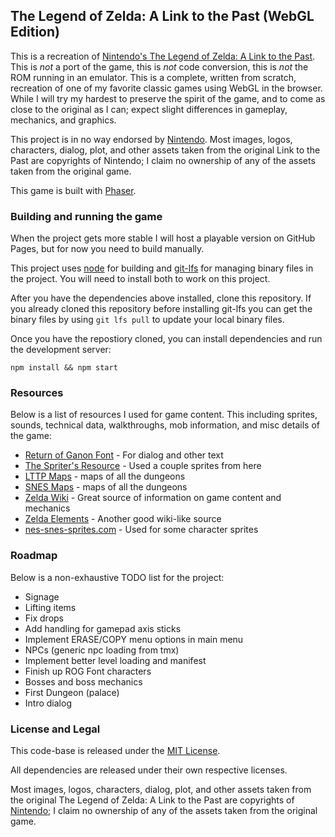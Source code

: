 ## The Legend of Zelda: A Link to the Past (WebGL Edition)

This is a recreation of [Nintendo's The Legend of Zelda: A Link to the Past](http://www.nintendo.com/games/detail/5oMtHuB3aOHoawfC6brZ6myQYnE4flQ_).
This is _not_ a port of the game, this is _not_ code conversion, this is _not_ the ROM running in an emulator. This is
a complete, written from scratch, recreation of one of my favorite classic games using WebGL in the browser. While I
will try my hardest to preserve the spirit of the game, and to come as close to the original as I can; expect slight
differences in gameplay, mechanics, and graphics.

This project is in no way endorsed by [Nintendo](http://www.nintendo.com/). Most images, logos, characters, dialog,
plot, and other assets taken from the original Link to the Past are copyrights of Nintendo; I claim no ownership of
any of the assets taken from the original game.

This game is built with [Phaser](http://phaser.io).

### Building and running the game

When the project gets more stable I will host a playable version on GitHub Pages, but for now you need to build manually.

This project uses [node](https://nodejs.org/) for building and [git-lfs](https://git-lfs.github.com/) for managing
binary files in the project. You will need to install both to work on this project.

After you have the dependencies above installed, clone this repository. If you already cloned this repository before
installing git-lfs you can get the binary files by using `git lfs pull` to update your local binary files.

Once you have the repostiory cloned, you can install dependencies and run the development server:

```
npm install && npm start
```

### Resources

Below is a list of resources I used for game content. This including sprites, sounds, technical data, walkthroughs, mob
information, and misc details of the game:

* [Return of Ganon Font](http://www.zone38.net/font/#ganon) - For dialog and other text
* [The Spriter's Resource](http://www.spriters-resource.com/snes/zeldalinkpast/index.html) - Used a couple sprites from here
* [LTTP Maps](http://ian-albert.com/games/legend_of_zelda_a_link_to_the_past_maps/) - maps of all the dungeons
* [SNES Maps](http://vgmaps.com/Atlas/SuperNES/index.htm#LegendOfZeldaALinkToThePast) - maps of all the dungeons
* [Zelda Wiki](http://www.zeldawiki.org/The_Legend_of_Zelda:_A_Link_to_the_Past) - Great source of information on game content and mechanics
* [Zelda Elements](http://www.zeldaelements.net/games/c/a_link_to_the_past/) - Another good wiki-like source
* [nes-snes-sprites.com](http://www.nes-snes-sprites.com/LegendofZeldaTheALinktothePast.html) - Used for some character sprites

### Roadmap

Below is a non-exhaustive TODO list for the project:

- Signage
- Lifting items
- Fix drops
- Add handling for gamepad axis sticks
- Implement ERASE/COPY menu options in main menu
- NPCs (generic npc loading from tmx)
- Implement better level loading and manifest
- Finish up ROG Font characters
- Bosses and boss mechanics
- First Dungeon (palace)
- Intro dialog

### License and Legal

This code-base is released under the [MIT License](http://opensource.org/licenses/MIT).

All dependencies are released under their own respective licenses.

Most images, logos, characters, dialog, plot, and other assets taken from the original The Legend of Zelda: A Link to the Past
are copyrights of [Nintendo](http://www.nintendo.com/); I claim no ownership of any of the assets taken from the original game.
